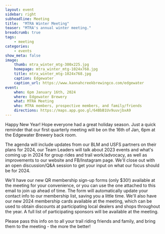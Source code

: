 ```yaml
---
layout: event
sidebar: right
subheadline: Meeting
title:  "MTRA Winter Meeting"
teaser: "MTRA's annual winter meeting."
breadcrumb: true
tags:
    - meeting
categories:
    - events
show_meta: false    
image:
    thumb: mtra_winter_mtg-300x225.jpg
    homepage: mtra_winter_mtg-1024x768.jpg
    title: mtra_winter_mtg-1024x768.jpg
    caption: Edgewater
    caption_url: https://www.kannahcreekbrewingco.com/edgewater
event:
    when: 6pm January 16th, 2024
    where: Edgewater Brewery
    what: MTRA Meeting
    who: MTRA members, prospective members, and family/friends
    directions: https://maps.app.goo.gl/64BbB1Uv9uuvjbxA9
---
```

Happy New Year!  Hope everyone had a great holiday season.  Just a quick reminder that our first quarterly meeting will be on the 16th of Jan, 6pm at the Edgewater Brewery back room. 

The agenda will include updates from our BLM and USFS partners on their plans for 2024, our Team Leaders will talk about 2023 events and what's coming up in 2024 for group rides and trail work/advocacy, as well as improvements to our website and FB/Instagram page.  We'll close out with an open discussion/Q&A session to get your input on what our focus should be for 2024.

We'll have our new QR membership sign-up forms (only $30!) available at the meeting for your convenience, or you can use the one attached to this email to join up ahead of time.  The form will automatically update your contact info to our membership list, saving you a little time.  We'll also have our new 2024 membership cards available at the meeting, which can be used to obtain discounts at participating local dealers and shops throughout the year.  A full list of participating sponsors will be available at the meeting.

Please pass this info on to all your trail riding friends and family, and bring them to the meeting - the more the better!
